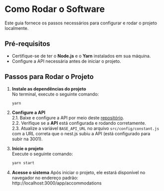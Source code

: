 # Como Rodar o Software

Este guia fornece os passos necessários para configurar e rodar o projeto localmente.

## Pré-requisitos

- Certifique-se de ter o **Node.js** e o **Yarn** instalados em sua máquina.
- Configure a API necessária antes de iniciar o projeto.

## Passos para Rodar o Projeto

1. **Instale as dependências do projeto**  
   No terminal, execute o seguinte comando:
   ```bash
   yarn
   ```

2. **Configure a API**  
    2.1. Baixe e configure a API por meio deste [repositório](https://github.com/DanielMendesDoAmaralLivance/quinta-do-ypua-backend).  
    2.2. Verifique se a **API** está configurada e rodando corretamente.  
    2.3. Atualize a variável `BASE_API_URL` no arquivo `src/config/constant.js` com a URL correta que o nest.js subiu a API (está configurado para subir na 3001).

3. **Inicie o projeto**  
    Execute o seguinte comando:
    ```bash
    yarn start
    ```

4. **Acesse o sistema**
    Após iniciar o projeto, ele estará disponível no navegador no endereço padrão: http://localhost:3000/app/accommodations